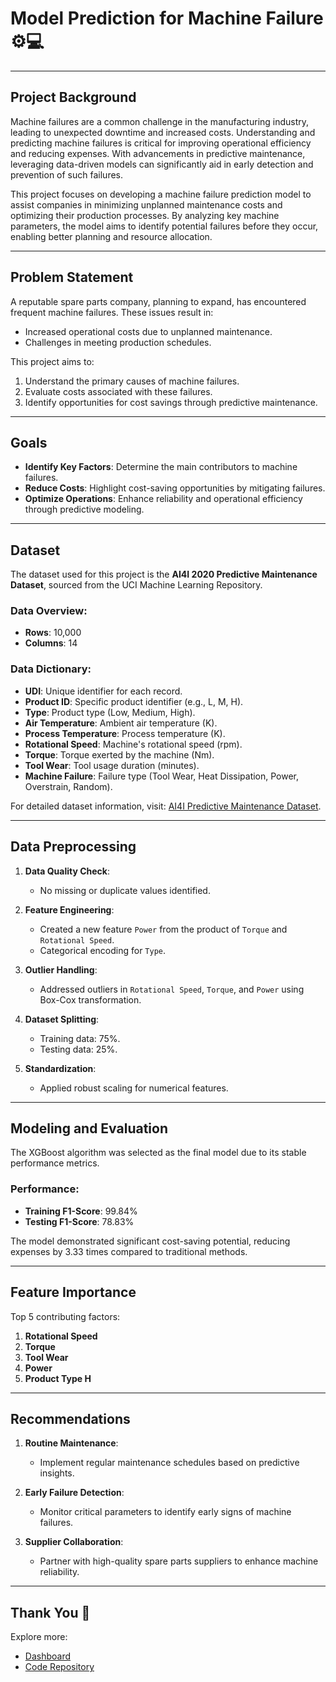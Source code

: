 # Model Prediction for Machine Failure ⚙️💻

---

## Project Background

Machine failures are a common challenge in the manufacturing industry, leading to unexpected downtime and increased costs. Understanding and predicting machine failures is critical for improving operational efficiency and reducing expenses. With advancements in predictive maintenance, leveraging data-driven models can significantly aid in early detection and prevention of such failures.

This project focuses on developing a machine failure prediction model to assist companies in minimizing unplanned maintenance costs and optimizing their production processes. By analyzing key machine parameters, the model aims to identify potential failures before they occur, enabling better planning and resource allocation.

---

## Problem Statement

A reputable spare parts company, planning to expand, has encountered frequent machine failures. These issues result in:

- Increased operational costs due to unplanned maintenance.
- Challenges in meeting production schedules.

This project aims to:

1. Understand the primary causes of machine failures.
2. Evaluate costs associated with these failures.
3. Identify opportunities for cost savings through predictive maintenance.

---

## Goals

- **Identify Key Factors**: Determine the main contributors to machine failures.
- **Reduce Costs**: Highlight cost-saving opportunities by mitigating failures.
- **Optimize Operations**: Enhance reliability and operational efficiency through predictive modeling.

---

## Dataset

The dataset used for this project is the **AI4I 2020 Predictive Maintenance Dataset**, sourced from the UCI Machine Learning Repository.

### Data Overview:
- **Rows**: 10,000
- **Columns**: 14

### Data Dictionary:
- **UDI**: Unique identifier for each record.
- **Product ID**: Specific product identifier (e.g., L, M, H).
- **Type**: Product type (Low, Medium, High).
- **Air Temperature**: Ambient air temperature (K).
- **Process Temperature**: Process temperature (K).
- **Rotational Speed**: Machine's rotational speed (rpm).
- **Torque**: Torque exerted by the machine (Nm).
- **Tool Wear**: Tool usage duration (minutes).
- **Machine Failure**: Failure type (Tool Wear, Heat Dissipation, Power, Overstrain, Random).

For detailed dataset information, visit: [AI4I Predictive Maintenance Dataset](https://archive.ics.uci.edu/ml/datasets/AI4I+2020+Predictive+Maintenance+Dataset).

---

## Data Preprocessing

1. **Data Quality Check**:
   - No missing or duplicate values identified.

2. **Feature Engineering**:
   - Created a new feature `Power` from the product of `Torque` and `Rotational Speed`.
   - Categorical encoding for `Type`.

3. **Outlier Handling**:
   - Addressed outliers in `Rotational Speed`, `Torque`, and `Power` using Box-Cox transformation.

4. **Dataset Splitting**:
   - Training data: 75%.
   - Testing data: 25%.

5. **Standardization**:
   - Applied robust scaling for numerical features.

---

## Modeling and Evaluation

The XGBoost algorithm was selected as the final model due to its stable performance metrics.

### Performance:
- **Training F1-Score**: 99.84%
- **Testing F1-Score**: 78.83%

The model demonstrated significant cost-saving potential, reducing expenses by 3.33 times compared to traditional methods.

---

## Feature Importance

Top 5 contributing factors:
1. **Rotational Speed**
2. **Torque**
3. **Tool Wear**
4. **Power**
5. **Product Type H**

---

## Recommendations

1. **Routine Maintenance**:
   - Implement regular maintenance schedules based on predictive insights.

2. **Early Failure Detection**:
   - Monitor critical parameters to identify early signs of machine failures.

3. **Supplier Collaboration**:
   - Partner with high-quality spare parts suppliers to enhance machine reliability.

---

## Thank You 🙏

Explore more:
- [Dashboard](https://bit.ly/Dashboard_The_Game_Changers)
- [Code Repository](https://bit.ly/Coding_The_Game_Changers)


